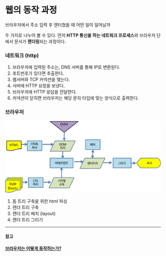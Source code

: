 # 웹의 동작 과정

브라우저에서 주소 입력 후 엔터쳤을 때 어떤 일이 일어날까

두 가지로 나누어 볼 수 있다. 먼저 **HTTP 통신을 하는 네트워크 프로세스**와 브라우저 단에서 문서가 **랜더링**되는 과정이다. 

### 네트워크 \(http\)

1. 브라우저에 입력된 주소는, DNS 서버를 통해 IP로 변환된다.
2. 포트번호가 있다면 추출한다.
3. 웹서버와 TCP 커넥션을 맺는다.
4. 서버에 HTTP 요청을 보낸다.
5. 브라우저에 HTTP 응답을 전달한다.
6. 커넥션이 닫히면 브라우저는 해당 문자 타입에 맞는 양식으로 출력한다.

### 브라우저

![&#xBE0C;&#xB77C;&#xC6B0;&#xC800; &#xB79C;&#xB354;&#xB9C1;](../.gitbook/assets/image%20%284%29.png)

1. 돔 트리 구축을 위한 html 파싱
2. 랜더 트리 구축
3. 랜더 트리 배치 \(layout\)
4. 랜더 트리 그리기

---

#### 참고

[**브라우저는 어떻게 동작하는가?**](https://d2.naver.com/helloworld/59361)

